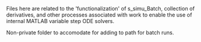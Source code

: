 Files here are related to the 'functionalization' of s_simu_Batch, collection of derivatives, and other processes associated with work to enable the use of internal MATLAB variable step ODE solvers.

Non-private folder to accomodate for adding to path for batch runs.